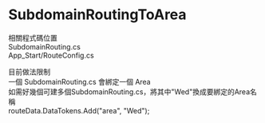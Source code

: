 # SubdomainRoutingToArea

相關程式碼位置  
SubdomainRouting.cs  
App_Start/RouteConfig.cs  

目前做法限制  
一個 SubdomainRouting.cs 會綁定一個 Area  
如需好幾個可建多個SubdomainRouting.cs，將其中"Wed"換成要綁定的Area名稱  
routeData.DataTokens.Add("area", "Wed");   
